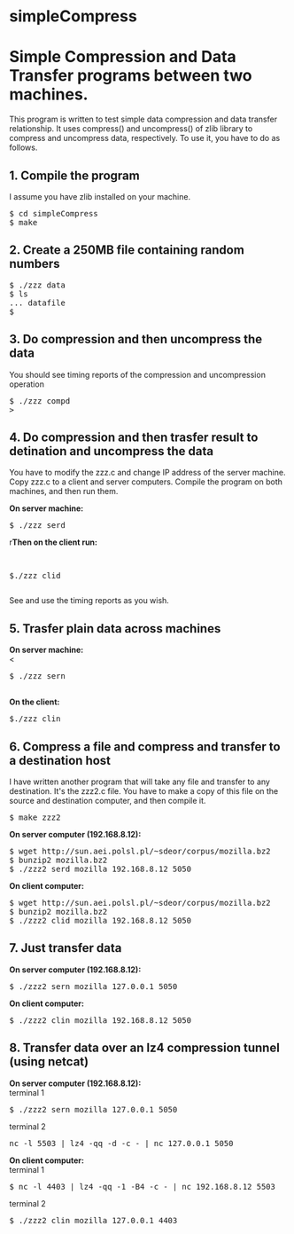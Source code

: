 # simpleCompress
<h1>Simple Compression and Data Transfer programs between two machines.</h1>
<p><p>
This program is written to test simple data compression and data transfer relationship. 
It uses compress() and uncompress() of zlib library to compress and uncompress data, respectively. 
To use it, you have to do as follows.
<p><p>
<h2>1. Compile the program</h2>
I assume you have zlib installed on your machine. 
<pre>
$ cd simpleCompress
$ make
</pre>
<p><p>
<h2>2. Create a 250MB file containing random numbers</h2>
<p><p>
<pre>
$ ./zzz data
$ ls 
... datafile
$
</pre>
<p><p>
<h2>3. Do compression and then uncompress the data</h2>
<p><p>
You should see timing reports of the compression and uncompression operation
<pre>
$ ./zzz compd
></pre>
<p><p>
<h2>4. Do compression and then trasfer result to detination and uncompress the data</h2>
<p><p>You have to modify the zzz.c and change IP address of the server machine. Copy zzz.c to 
a client and server computers. Compile the program on both machines, and then run them. 
<p><p>
<b>On server machine:</b><br>
<pre>
$ ./zzz serd
</pre>
r<b>Then on the client run:</b>
<pre>

$./zzz clid
</pre>
See and use the timing reports as you wish. 
<p><p>
<h2>5. Trasfer plain data across machines</h2>
<p><p>
<b>On server machine:</b><br>
<<pre>
$ ./zzz sern

</pre>
<b>On the client:</b>
<pre>
$./zzz clin
</pre>
<p><p>
<h2>6. Compress a file and compress and transfer to a destination host</h2>
<p><p>
I have written another program that will take any file and transfer to any destination. It's the zzz2.c file. 
You have to make a copy of this file on the source and destination computer, and then compile it. 
<pre>
$ make zzz2
</pre>
<b>On server computer (192.168.8.12):</b>
<pre>
$ wget http://sun.aei.polsl.pl/~sdeor/corpus/mozilla.bz2
$ bunzip2 mozilla.bz2
$ ./zzz2 serd mozilla 192.168.8.12 5050
</pre>
<b>On client computer:</b>
<pre>
$ wget http://sun.aei.polsl.pl/~sdeor/corpus/mozilla.bz2
$ bunzip2 mozilla.bz2
$ ./zzz2 clid mozilla 192.168.8.12 5050
</pre>
<p><p>
<h2>7. Just transfer data</h2>
<p><p>
<b>On server computer (192.168.8.12):</b>
<pre>
$ ./zzz2 sern mozilla 127.0.0.1 5050
</pre>
<b>On client computer:</b>
<pre>
$ ./zzz2 clin mozilla 192.168.8.12 5050
</pre>
<h2>8. Transfer data over an lz4 compression tunnel (using netcat)</h2>
<p><p>
<b>On server computer (192.168.8.12):</b><br>
terminal 1<br>
<pre>
$ ./zzz2 sern mozilla 127.0.0.1 5050
</pre>
terminal 2<br>
<pre>
nc -l 5503 | lz4 -qq -d -c - | nc 127.0.0.1 5050
</pre>
<b>On client computer:</b><br>
terminal 1<br>
<pre>
$ nc -l 4403 | lz4 -qq -1 -B4 -c - | nc 192.168.8.12 5503
</pre>
terminal 2<br>
<pre>
$ ./zzz2 clin mozilla 127.0.0.1 4403
</pre>
